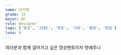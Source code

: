 ```yaml
---
name: 이가영
grade: 15
major: DC
role: Designer
tags: ['영상', '15DC', '멘토', '기획', '촬영', '편집']
luna: 0
---
```

여러분과 함께 걸어가고 싶은 영상멘토이자 명예루나